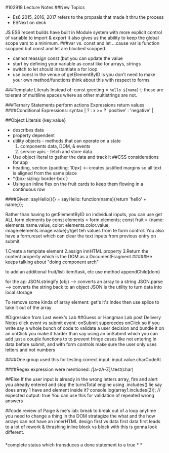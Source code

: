 #102918 Lecture Notes 
##New Topics
* Es6 2015, 2016, 2017 refers to the propsals that made it thru the process
* ESNext on deck 

JS ES6 recent builds have built in Module system with more explicit control of variable to import & export 
It also gives us the ability to keep the global scope vars to a minimum.
###var vs. const and let
 ...cause var is function scopped but const and let are blocked scopped.
* cannot reassign const (but you can update the value
* start by defining your variable as const like for arrays, strings 
* switch to let should instantiate a for loop
* use const in the venue of getElementByID is you don't need to make your own method/functions think about this with respect to forms 

###Template Literals
Instead of:
const greeting = `hello ${name}!`;
these are tolerant of multiline spaces where as other multistrings are not. 

###Ternary
Statements perform actions 
Expressions return values
####Conditional Expressions:
syntax | <condition> ? <true-part> : <false-part>
        x >= ? 'positive' : 'negative' |


##Object Literals {key:value}
* describes data
* property dependent
* utility objects - methods that can operate on a state
    1. components data, DOM, & events
    2. service apis - fetch and store data
* Use object literal to gather the data and track it
##CSS considerations for app
* heading, section {padding: 10px} <--creates justified margins so all text is aligned from the same place
* *{box-sizing: border-box }
* Using an inline flex on the fruit cards to keep them flowing in a continuous row

####Given: 
sayHello(){}      =    sayHello: function(name){return 'hello' + name;}};

Rather than having to getElementByID on individual inputs, you can use get ALL form elements by const elements = form.elements;
const fruit = {name: elements.name.value, color: elements.color.value, image:elements.image.value};//get teh values from te form control.   You also have a form.reset which can clear the text inputs from previous entry on submit.


1.Create a template element 
2.assign innHTML property
3.Return the content property which is the DOM as a DocumentFragment
#####He keeps talking about "doing component arch"

to add an additional fruit/list-item/task, etc use method appendChild(dom) 

for the api 
JSON.stringify (obj) --> converts an array to a string 
JSON.parse --> converts the string back to an object
JSON is the utility to turn data into local storage

To remove some kinda of array element:
get's it's index then use splice to take it out of the array














#Digression from Last week's Lab
##Guess or Hangman Lab post Delivery Notes
click event vs submit event: onSubmit supercedes onClick so if you write say a whole bunch of code to validate a user decision and bundle it on an onClick you make it harder than say using an onSubmit which you can add just a couple functions to to prevent fringe cases like not entering in data before submit, and with form controls make sure the user only uses letters and not numbers 

####One group used this for testing correct input:
input.value.charCodeAt

####Regex expression were mentioned: 
/[a-zA-Z]/.test(char)

##Else If the user input is already in the wrong letters array, fire and alert you already entered and stop the turnsTotal engine using .includes()  lie say does array 1 have and element inside it?
console.log(array1.includes(2));
// expected output: true
You can use this for validation of repeated wrong answers

##code review of Paige & me's lab:
break to break out of a loop
anytime you need to change a thing in the DOM stratagize the what and the how 
arrays can not have an innerHTML
design first vs data first data first leads to a lot of rework & thrashing
inline block vs block with this is gonna look different. 

  

###




*complete status which transduces a done statement to a true
*
*